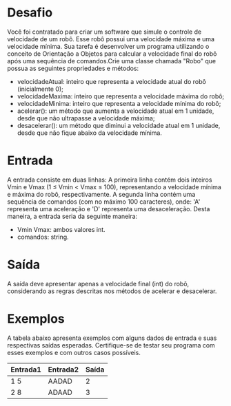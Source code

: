 # Desafio
Você foi contratado para criar um software que simule o controle de velocidade de um robô. Esse robô possui uma velocidade máxima e uma velocidade mínima. Sua tarefa é desenvolver um programa  utilizando o conceito de Orientação a Objetos para calcular a velocidade final do robô após uma sequência de comandos.Crie uma classe chamada "Robo" que possua as seguintes propriedades e métodos:

* velocidadeAtual: inteiro que representa a velocidade atual do robô (inicialmente 0);
* velocidadeMaxima: inteiro que representa a velocidade máxima do robô;
* velocidadeMinima: inteiro que representa a velocidade mínima do robô;
* acelerar(): um método que aumenta a velocidade atual em 1 unidade, desde que não ultrapasse a velocidade máxima;
* desacelerar(): um método que diminui a velocidade atual em 1 unidade, desde que não fique abaixo da velocidade mínima.

# Entrada
A entrada consiste em duas linhas: A primeira linha contém dois inteiros Vmin e Vmax (1 ≤ Vmin < Vmax ≤ 100), representando a velocidade mínima e máxima do robô, respectivamente.
A segunda linha contém uma sequência de comandos (com no máximo 100 caracteres), onde: 'A' representa uma aceleração e 'D' representa uma desaceleração. Desta maneira, a entrada seria da seguinte maneira:

* Vmin Vmax: ambos valores int.
* comandos: string.

# Saída
A saída deve apresentar apenas a velocidade final (int)  do robô, considerando as regras descritas nos métodos de acelerar e desacelerar.

# Exemplos
A tabela abaixo apresenta exemplos com alguns dados de entrada e suas respectivas saídas esperadas. Certifique-se de testar seu programa com esses exemplos e com outros casos possíveis.

Entrada1 | Entrada2 |	Saída
------- | ------ | ------
1 5 | AADAD | 2
2 8 | ADAAD | 3
